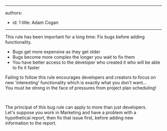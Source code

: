 

---
authors:
  - id: 1
    title: Adam Cogan
---




<span class='intro'> 
  <p>This rule has been important for a long time&#58; Fix bugs before adding functionality.​<br></p>
<ul>
    <li>Bugs get more expensive as they get older<br></li>
    <li>Bugs become more complex the longer you wait to fix them</li>
    <li>You have better access to the developer&#160;who created it who will be able to fix it&#160;faster<br></li>
</ul>
 </span>


  <p></p><p>Failing to follow this rule encourages developers and creators to focus on new 'interesting' functionality&#160;which is exactly what you don't want...<br>You must be strong in the face of pressures from project plan scheduling!<br></p><p><br></p><p class="ssw15-rteElement-GreyBox">The principal of this bug rule can apply to more than just developers.<br>Let's suppose&#160;you work in Marketing and have a problem with a hypothetical&#160;report, then fix that issue first, before adding new information&#160;to the report.<br></p><p><br></p><p><br><br></p>



